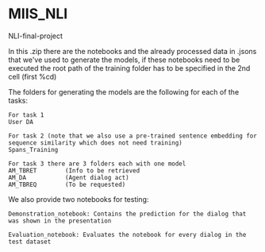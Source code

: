 # MIIS_NLI
NLI-final-project 


In this .zip there are the notebooks and the already processed data in .jsons that we've used to generate the models, if these notebooks need to be executed the root path of the training folder has to be specified in the 2nd cell (first %cd)

The folders for generating the models are the following for each of the tasks:

	For task 1 
	User DA
	
	For task 2 (note that we also use a pre-trained sentence embedding for sequence similarity which does not need training)
	Spans_Training
	
	For task 3 there are 3 folders each with one model
	AM_TBRET		(Info to be retrieved
	AM_DA			(Agent dialog act)	
	AM_TBREQ		(To be requested)

We also provide two notebooks for testing:
	
	Demonstration_notebook: Contains the prediction for the dialog that was shown in the presentation
	
	Evaluation_notebook: Evaluates the notebook for every dialog in the test dataset
